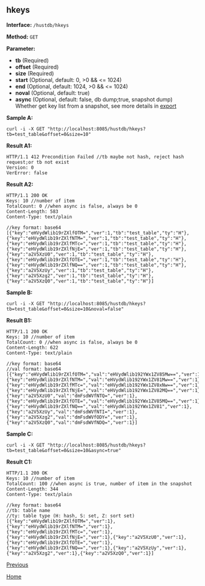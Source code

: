 ## hkeys ##

**Interface:** `/hustdb/hkeys`

**Method:** `GET`

**Parameter:** 

*  **tb** (Required)    
*  **offset** (Required)  
*  **size** (Required)  
*  **start** (Optional, default: 0, >0 && <= 1024)  
*  **end** (Optional, default: 1024, >0 && <= 1024)
*  **noval** (Optional, default: true)
*  **async** (Optional, default: false, db dump;true, snapshot dump)  
Whether get key list from a snapshot, see more details in [export](export.md)
  
**Sample A:**

    curl -i -X GET "http://localhost:8085/hustdb/hkeys?tb=test_table&offset=0&size=10"

**Result A1:**

	HTTP/1.1 412 Precondition Failed //tb maybe not hash, reject hash request;or tb not exist
	Version: 0
	VerError: false

**Result A2:**

	HTTP/1.1 200 OK
	Keys: 10 //number of item
	TotalCount: 0 //when async is false, always be 0
	Content-Length: 583
	Content-Type: text/plain

    //key format: base64
	[{"key":"eHVydWlib19rZXlfOTM=","ver":1,"tb":"test_table","ty":"H"},{"key":"eHVydWlib19rZXlfNTM=","ver":1,"tb":"test_table","ty":"H"},{"key":"eHVydWlib19rZXlfMTc=","ver":1,"tb":"test_table","ty":"H"},{"key":"eHVydWlib19rZXlfNjE=","ver":1,"tb":"test_table","ty":"H"},{"key":"a2V5XzU0","ver":1,"tb":"test_table","ty":"H"},{"key":"eHVydWlib19rZXlfOTE=","ver":1,"tb":"test_table","ty":"H"},{"key":"eHVydWlib19rZXlfNQ==","ver":1,"tb":"test_table","ty":"H"},{"key":"a2V5XzUy","ver":1,"tb":"test_table","ty":"H"},{"key":"a2V5Xzg2","ver":1,"tb":"test_table","ty":"H"},{"key":"a2V5XzQ0","ver":1,"tb":"test_table","ty":"H"}]

**Sample B:**

    curl -i -X GET "http://localhost:8085/hustdb/hkeys?tb=test_table&offset=0&size=10&noval=false"

**Result B1:**

	HTTP/1.1 200 OK
	Keys: 10 //number of item
	TotalCount: 0 //when async is false, always be 0
	Content-Length: 622
	Content-Type: text/plain

	//key format: base64
	//val format: base64
	[{"key":"eHVydWlib19rZXlfOTM=","val":"eHVydWlib192YWx1ZV85Mw==","ver":1},{"key":"eHVydWlib19rZXlfNTM=","val":"eHVydWlib192YWx1ZV81Mw==","ver":1},{"key":"eHVydWlib19rZXlfMTc=","val":"eHVydWlib192YWx1ZV8xNw==","ver":1},{"key":"eHVydWlib19rZXlfNjE=","val":"eHVydWlib192YWx1ZV82MQ==","ver":1},{"key":"a2V5XzU0","val":"dmFsdWVfNTQ=","ver":1},{"key":"eHVydWlib19rZXlfOTE=","val":"eHVydWlib192YWx1ZV85MQ==","ver":1},{"key":"eHVydWlib19rZXlfNQ==","val":"eHVydWlib192YWx1ZV81","ver":1},{"key":"a2V5XzUy","val":"dmFsdWVfNTI=","ver":1},{"key":"a2V5Xzg2","val":"dmFsdWVfODY=","ver":1},{"key":"a2V5XzQ0","val":"dmFsdWVfNDQ=","ver":1}]

**Sample C:**

    curl -i -X GET "http://localhost:8085/hustdb/hkeys?tb=test_table&offset=0&size=10&async=true"

**Result C1:**

	HTTP/1.1 200 OK
	Keys: 10 //number of item
	TotalCount: 100 //when async is true, number of item in the snapshot 
	Content-Length: 344
	Content-Type: text/plain

	//key format: base64
	//tb: table name
    //ty: table type (H: hash, S: set, Z: sort set)
	[{"key":"eHVydWlib19rZXlfOTM=","ver":1},{"key":"eHVydWlib19rZXlfNTM=","ver":1},{"key":"eHVydWlib19rZXlfMTc=","ver":1},{"key":"eHVydWlib19rZXlfNjE=","ver":1},{"key":"a2V5XzU0","ver":1},{"key":"eHVydWlib19rZXlfOTE=","ver":1},{"key":"eHVydWlib19rZXlfNQ==","ver":1},{"key":"a2V5XzUy","ver":1},{"key":"a2V5Xzg2","ver":1},{"key":"a2V5XzQ0","ver":1}]

[Previous](../hustdb.md)

[Home](../../../index.md)
